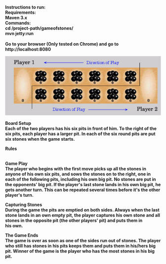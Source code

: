 <b>Instructions to run:<b><br>
<b>Requirements:<b><br>
Maven 3.x <br>
<b>Commands:<b><br>
cd /project-path/gameofstones/ <br>
mvn jetty:run <br><br>
Go to your browser (Only tested on Chrome) and go to http://localhost:8080

![alt tag](https://raw.githubusercontent.com/shravanask/gameofstones/master/src/main/webapp/static/GameOfStones.png)

<b>Board Setup</b> <br>
Each of the two players has his six pits in front of him. To the right of the six pits, each player has a larger pit. In each of the six round pits are put six stones when the game starts.

<b>Rules</b> <br> <br>

<b>Game Play</b> <br>
The player who begins with the first move picks up all the stones in anyone of his own six pits, and sows the stones on to the right, one in each of the following pits, including his own big pit. No stones are put in the opponents' big pit. If the player's last stone lands in his own big pit, he gets another turn. This can be repeated several times before it's the other player's turn.

<b>Capturing Stones</b> <br>
During the game the pits are emptied on both sides. Always when the last stone lands in an own empty pit, the player captures his own stone and all stones in the opposite pit (the other players' pit) and puts them in his own. 

<b>The Game Ends</b> <br>
The game is over as soon as one of the sides run out of stones. The player who still has stones in his pits keeps them and puts them in his/hers big pit. Winner of the game is the player who has the most stones in his big pit.
